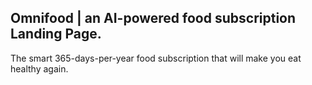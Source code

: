 ## Omnifood | an AI-powered food subscription Landing Page.
The smart 365-days-per-year food subscription that will make you eat healthy again.
